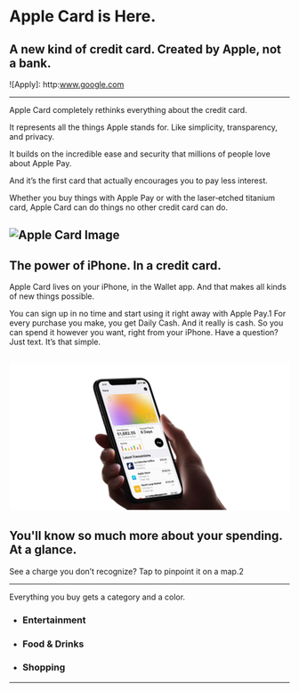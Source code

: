 <!--
  ~ Licensed to the Apache Software Foundation (ASF) under one or more
  ~ contributor license agreements.  See the NOTICE file distributed with
  ~ this work for additional information regarding copyright ownership.
  ~ The ASF licenses this file to You under the Apache License, Version 2.0
  ~ (the "License"); you may not use this file except in compliance with
  ~ the License.  You may obtain a copy of the License at
  ~
  ~      http://www.apache.org/licenses/LICENSE-2.0
  ~
  ~ Unless required by applicable law or agreed to in writing, software
  ~ distributed under the License is distributed on an "AS IS" BASIS,
  ~ WITHOUT WARRANTIES OR CONDITIONS OF ANY KIND, either express or implied.
  ~ See the License for the specific language governing permissions and
  ~ limitations under the License.
  -->
# Apple Card is Here.
## A new kind of credit card. Created by Apple, not a bank.

![Apply]: http:www.google.com

---

Apple Card completely rethinks everything about the credit card.

It represents all the things Apple stands for. Like simplicity, transparency, and privacy.

It builds on the incredible ease and security that millions of people love about Apple Pay.

And it’s the first card that actually encourages you to pay less interest.

Whether you buy things with Apple Pay or with the laser‑etched titanium card, Apple Card can do things no other credit card can do.

![Apple Card Image](card.jpg, "")
---

## The power of iPhone. In a credit card.

Apple Card lives on your iPhone, in the Wallet app. And that makes all kinds of new things possible.

You can sign up in no time and start using it right away with Apple Pay.1 For every purchase you make, you get Daily Cash. And it really is cash. So you can spend it however you want, right from your iPhone. Have a question? Just text. It’s that simple.

![Apple Device](device.png)
---

## You'll know so much more about your spending. At a glance.

See a charge you don’t recognize? Tap to pinpoint it on a map.2

---

Everything you buy gets a category and a color.

  * ### Entertainment 
  * ### Food & Drinks
  * ### Shopping

---